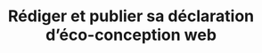 ---
layout: post
title: "Rédiger et publier sa déclaration d’éco-conception web"
link: https://www.lunaweb.fr/actualites/blog/rediger-et-publier-sa-declaration-d-eco-conception-web/
author: ""
published_date: ""
description: "Après de longs mois de travail, votre service web conçu dans une démarche de sobriété numérique est enfin en ligne. Il est temps de rédiger la déclaration qui atteste ce que vous avez accompli. Nous avons rassemblé quelques conseils pour vous aider."
language: "fr"
categories: "Liens"
tags: "design éco-conception"
og-tags: "design éco-conception"
permalink: /:categories/:year/:month/:day/:title/
---